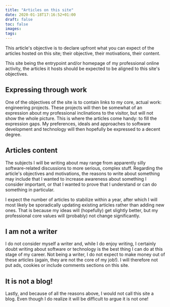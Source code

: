 ```yaml
---
title: "Articles on this site"
date: 2020-01-18T17:16:52+01:00
draft: false
toc: false
images:
tags:
---
```


This article's objective is to declare upfront what you can expect of the articles hosted on this site; their objective, their motivations, their content.

This site being the entrypoint and/or homepage of my professional online activity, the articles it hosts should be expected to be aligned to this site's objectives.

## Expressing through work
One of the objectives of the site is to contain links to my core, actual work: engineering projects.
These projects will then be somewhat of an expression about my professional inclinations to the visitor, but will not show the whole picture.
This is where the articles come handy: to fill the expression gaps.
My preferences, ideals and approaches to software development and technology will then hopefully be expressed to a decent degree.

## Articles content
The subjects I will be writing about may range from apparently silly software-related discussions to more serious, complex stuff.
Regarding the article's objectives and motivations, the reasons to write about something may include
that I wanted to increase awareness about something I consider important,
or that I wanted to prove that I understand or can do something in particular.

I expect the number of articles to stabilize within a year, after which I will most likely be sporadically updating existing articles rather than adding new ones.
That is because my ideas will (hopefully) get slightly better, but my professional core values will (probably) not change significantly.

## I am not a writer
I do not consider myself a writer and, while I do enjoy writing, I certainly doubt writing about software or technology is the best thing I can do at this stage of my career.
Not being a writer, I do not expect to make money out of these articles (again, they are not the core of my job!).
I will therefore not put ads, cookies or include comments sections on this site.

## It is not a blog!
Lastly, and because of all the reasons above, I would not call this site a blog.
Even though I do realize it will be difficult to argue it is not one!
